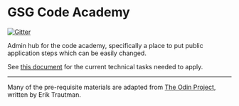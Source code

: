 # GSG Code Academy
[![Gitter](https://badges.gitter.im/gazaskygeeks/code_academy_applicants.svg)](https://gitter.im/gazaskygeeks/code_academy_applicants?utm_source=badge&utm_medium=badge&utm_campaign=pr-badge)

Admin hub for the code academy, specifically a place to put public application steps which can be easily changed.

See [this document](./technical-tasks.md) for the current technical tasks needed to apply.

---

Many of the pre-requisite materials are adapted from [The Odin Project](https://github.com/TheOdinProject/curriculum), written by Erik Trautman.
